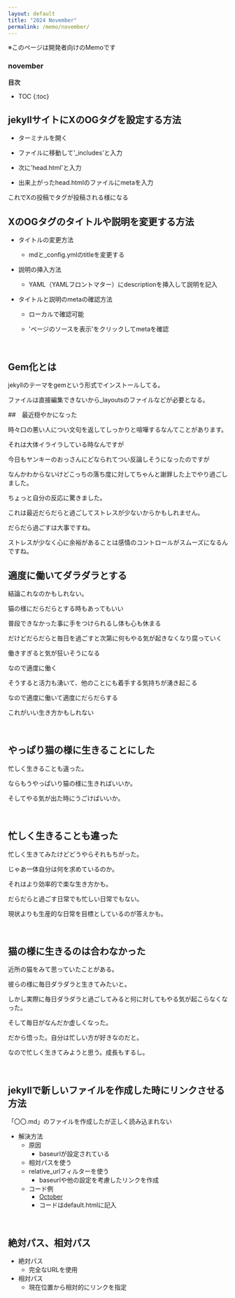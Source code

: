 ```yaml
---
layout: default
title: "2024 November"
permalink: /memo/november/
---
```


※このページは開発者向けのMemoです

### november

**目次**
* TOC
{:toc}

## jekyllサイトにXのOGタグを設定する方法

* ターミナルを開く

* ファイルに移動して'_includes'と入力

* 次に'head.html'と入力

* 出来上がったhead.htmlのファイルにmetaを入力

これでXの投稿でタグが投稿される様になる

## XのOGタグのタイトルや説明を変更する方法

* タイトルの変更方法

    * mdと_config.ymlのtitleを変更する

* 説明の挿入方法

    * YAML（YAMLフロントマター）にdescriptionを挿入して説明を記入

* タイトルと説明のmetaの確認方法

    * ローカルで確認可能

    * 'ページのソースを表示'をクリックしてmetaを確認

<br>

## Gem化とは

jekyllのテーマをgemという形式でインストールしてる。

ファイルは直接編集できないから_layoutsのファイルなどが必要となる。


##　最近穏やかになった

時々口の悪い人につい文句を返してしっかりと喧嘩するなんてことがあります。

それは大体イライラしている時なんですが

今日もヤンキーのおっさんにどなられてつい反論しそうになったのですが

なんかわからないけどこっちの落ち度に対してちゃんと謝罪した上でやり過ごしました。

ちょっと自分の反応に驚きました。

これは最近だらだらと過ごしてストレスが少ないからかもしれません。

だらだら過ごすは大事ですね。

ストレスが少なく心に余裕があることは感情のコントロールがスムーズになるんですね。

## 適度に働いてダラダラとする

結論これなのかもしれない。

猫の様にだらだらとする時もあってもいい

普段できなかった事に手をつけられるし体も心も休まる

だけどだらだらと毎日を過ごすと次第に何もやる気が起きなくなり腐っていく

働きすぎると気が狂いそうになる

なので適度に働く

そうすると活力も湧いて、他のことにも着手する気持ちが湧き起こる

なので適度に働いて適度にだらだらする

これがいい生き方かもしれない

<br>

## やっぱり猫の様に生きることにした

忙しく生きることも違った。

ならもうやっぱいり猫の様に生きればいいか。

そしてやる気が出た時にうごけばいいか。

<br>

## 忙しく生きることも違った

忙しく生きてみたけどどうやらそれもちがった。

じゃあ一体自分は何を求めているのか。

それはより効率的で楽な生き方かも。

だらだらと過ごす日常でも忙しい日常でもない。

現状よりも生産的な日常を目標としているのが答えかも。

<br>

## 猫の様に生きるのは合わなかった

近所の猫をみて思っていたことがある。

彼らの様に毎日ダラダラと生きてみたいと。

しかし実際に毎日ダラダラと過ごしてみると何に対してもやる気が起こらなくなった。

そして毎日がなんだか虚しくなった。

だから悟った。自分は忙しい方が好きなのだと。

なので忙しく生きてみようと思う。成長もするし。

<br>

## jekyllで新しいファイルを作成した時にリンクさせる方法

「〇〇.md」のファイルを作成したが正しく読み込まれない
* 解決方法
    * 原因
        * baseurlが設定されている
    * 相対パスを使う
    * relative_urlフィルターを使う
        * baseurlや他の設定を考慮したリンクを作成
    * コード例
        * <a href="{{ '/memo/october/' | relative_url }}">October</a>
        * コードはdefault.htmlに記入

<br>

## 絶対パス、相対パス
* 絶対パス
    * 完全なURLを使用
* 相対パス
    * 現在位置から相対的にリンクを指定
